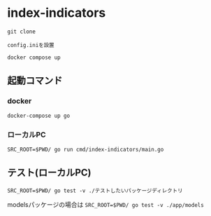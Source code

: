 # index-indicators

```
git clone

config.iniを設置

docker compose up
```

## 起動コマンド

### docker 
`docker-compose up go`

### ローカルPC
`SRC_ROOT=$PWD/ go run cmd/index-indicators/main.go`


## テスト(ローカルPC)
`SRC_ROOT=$PWD/ go test -v ./テストしたいパッケージディレクトリ`

modelsパッケージの場合は
`SRC_ROOT=$PWD/ go test -v ./app/models`

